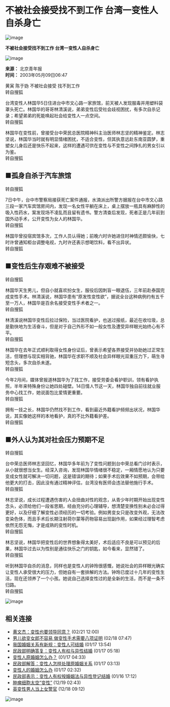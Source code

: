 # 不被社会接受找不到工作 台湾一变性人自杀身亡

![image](https://images.sohu.com/ccc.gif)  

**不被社会接受找不到工作 台湾一变性人自杀身亡**  

![image](https://images.sohu.com/ccc.gif)  

**来源：** 北京青年报  
**时间：** 2003年05月09日06:47  

黄寅 陈于妫 不被社会接受 找不到工作  
转自搜狐  

台湾变性人林国华5日住进台中市文心路一家旅馆，前天被人发现服毒并用塑料袋罩头死亡。林国华的哥哥林清溪说，弟弟变性后受社会歧视困扰，有多次自杀记录；希望弟弟的死能唤起社会给变性人一点空间。  
转自搜狐  

林国华在变性前，曾接受台中荣民总医院精神科主治医师林志坚的精神鉴定。林志坚说，林国华当时就有明显情绪困扰，不适合变性，但其执意远赴东南亚圆梦，重塑女儿身后还是快乐不起来，这样的遭遇可供在变性与不变性之间挣扎的男女引以为鉴。  
转自搜狐  

## ■孤身自杀于汽车旅馆  
转自搜狐  

7日中午，台中市警察局接获死亡案件通报，水湳派出所警方据报在台中市文心路三段一家汽车宾馆房间内，发现一名女性平躺在床上，桌上摆放一瓶具有麻醉性的吸入性药水，案发现场不凌乱而且留有遗书。警方清查后发现，死者正是几年前到国外动手术，公开变性为女人的林国华。  
转自搜狐  

林国华曾投宿宾馆多次，工作人员认得她；前晚六时许她进住时神情还颇愉快，七时许曾通知柜台调整电视，九时许还表示想喝饮料，看不出异状。  
转自搜狐  

## ■变性后生存艰难不被接受  
转自搜狐  

林国华天生男儿，但自小就喜欢扮女生，服役后因刺盲一眼退伍，三年前赴泰国完成变性手术。林清溪说，林国华患有“原发性变性欲”，据说全台这种病例约有五千至一万人，林国华是百余名接受变性手术者之一。  
转自搜狐  

林清溪说林国华变性后拉过保险，当过医院看护，也送过报纸，最近在收垃圾，总是勤快地为生活奋斗，但是对于自己外形不如一般女性及遭受异样眼光始终心有不平。  
转自搜狐  

林国华在去年正式顺利取得女性身份证后，曾表示希望各界接受并协助她过正常生活，但理想与现实相背驰，林国华在求职不顺及社会异样眼光双重压力下，萌生寻短念头，多次自杀未遂。  
转自搜狐  

今年2月间，媒体曾报道林国华为了找工作，接受劳委会看护职训，领有看护执照，半年来特殊身份让她四处碰壁。14日情人节这一天，林国华独自前往就业服务中心找工作，她说面包比爱情更重要。  
转自搜狐  

拥有一技之长，林国华仍然找不到工作，看到最近外籍看护频频出状况，林国华说，其实像她这样的本地看护，真的不比外籍看护差。  
转自搜狐  

## ■外人认为其对社会压力预期不足  
转自搜狐  

台中荣总医师林志坚回忆，林国华多年前为了变性问题到台中荣总看门诊时表示，从小就很想当女生。经深入咨询，发现林国华情绪很不稳定，一厢情愿地认为只要变成女性就可解决一切问题，这是错误的期待；如果手术后效果不如预期，会带给他更大的打击，因此没有通过精神评估，台湾没有医师会违法替他施行手术。  
转自搜狐  

林志坚说，成长过程遭遇伤害的人会扭曲对性的观念，从青少年时期开始出现变性念头，必须给他们一段省思期，经由充分的心理辅导，想清楚变换性别未必会过得更好，以及仔细了解变性必须经历的一切考验。例如男变女只是改变外观，无法改变染色体，而且手术后长期注射荷尔蒙等药物容易出现副作用，如果经过理智考虑依然无怨无悔，才是成熟的变性时机。  
转自搜狐  

林志坚说，林国华把变性后的世界想象得太美好，术后适应不良是可以预见的后果，林国华过去以为性别是通往快乐之门的钥匙，如今看来，显然错了。  
转自搜狐  

听到林国华自杀的消息，同样也是变性人的钟玲很感慨，她说社会的异样眼光确实让变性人承受很大的压力，但她自有一套排解的方法。钟玲已度过十几年的变性生活，现在还领养了一个小孩。她说自己选择变性过的是全新的生活，而不是一条不归路。  
转自搜狐  

![image](https://images.sohu.com/ccc.gif)  

## 相关连接  
- [黄文杰：变性也要领导同意？](https://news.sohu.com/70/93/news206519370.shtml) (02/21 12:00)  
- [男儿欲变女郎不容易 做变性手术需要八项证明](https://news.sohu.com/56/16/news206441656.shtml) (02/18 07:47)  
- [我国婚姻关系有新规：变性人可结婚](https://news.sohu.com/58/80/news205808058.shtml) (01/17 13:54)  
- [民政部明确答复：变性人有权与异性结婚](https://news.sohu.com/49/92/news205799249.shtml) (01/17 05:18)  
- [变性人原婚姻怎么办？](https://news.sohu.com/01/91/news205799101.shtml) (01/17 04:33)  
- [民政部解答：变性人怎样处理原婚姻关系](https://news.sohu.com/28/88/news205798828.shtml) (01/17 03:13)  
- [变性人的婚姻怎么办](https://news.sohu.com/97/89/news205798997.shtml) (01/17 02:32)  
- [民政部表示：变性人有权按婚姻法与异性登记结婚](https://news.sohu.com/41/98/news205789841.shtml) (01/16 17:12)  
- [肿瘤细胞太空“变性”](https://news.sohu.com/34/46/news205074634.shtml) (12/19 02:43)  
- [英变性男人当上女警官](https://news.sohu.com/46/45/news205054546.shtml) (12/18 09:12)  

![image](https://images.sohu.com/ccc.gif)  
<!-- tcd_original_link http://news.sohu.com/58/35/news209153558.shtml -->

